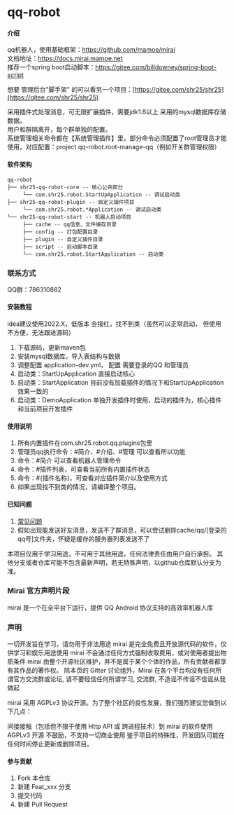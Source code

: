 # qq-robot

#### 介绍
qq机器人，使用基础框架：https://github.com/mamoe/mirai  
文档地址：https://docs.mirai.mamoe.net  
推荐一个spring boot启动脚本：https://gitee.com/billdowney/spring-boot-script

想要 管理后台"脚手架" 的可以看另一个项目：[https://gitee.com/shr25/shr25](https://gitee.com/shr25/shr25)

采用插件式处理消息，可无限扩展插件，需要jdk1.8以上
采用的mysql数据库存储数据。  
用户和群隔离开，每个群单独的配置。  
系统管理相关命令都在【系统管理插件】里，部分命令必须配置了root管理员才能使用，对应配置：project.qq-robot.root-manage-qq（例如开关群管理权限）
#### 软件架构
```
qq-robot
├── shr25-qq-robot-core -- 核心公共部分
     └── com.shr25.robot.StartUpApplication -- 调试启动类
├── shr25-qq-robot-plugin -- 自定义插件项目
     └── com.shr25.robot.*Application -- 调试启动类
└── shr25-qq-robot-start -- 机器人启动项目
     ├── cache -- qq信息、文件缓存目录
     ├── config -- 打包配置目录
     ├── plugin -- 自定义插件目录
     ├── script -- 启动脚本目录
     └── com.shr25.robot.StartApplication -- 启动类
```

### 联系方式
QQ群：786310882


#### 安装教程
idea建议使用2022.X，低版本 会报红，找不到类（虽然可以正常启动， 但使用不方便，无法跟进源码）
1. 下载源码，更新maven包
2. 安装mysql数据库，导入表结构与数据
3. 调整配置 application-dev.yml， 配置 需要登录的QQ 和管理员 
4. 启动类：StartUpApplication 直接启动核心
5. 启动类：StartApplication 目前没有加载插件的情况下和StartUpApplication效果一致的
6. 启动类：DemoApplication 单独开发插件时使用，启动的插件为，核心插件和当前项目开发插件

#### 使用说明
1. 所有内置插件在com.shr25.robot.qq.plugins包里
2. 管理员qq执行命令：#简介、#介绍、#管理  可以查看所以功能
3. 命令：#简介 可以查看机器人管理命令
4. 命令：#插件列表，可查看当前所有内置插件状态
5. 命令：#{插件名称}，可查看对应插件简介以及使用方式
6. 如果出现找不到类的情况，请编译整个项目。

#### 已知问题

1.  [常见问题](https://docs.mirai.mamoe.net/Bots.html#%E5%B8%B8%E8%A7%81%E7%99%BB%E5%BD%95%E5%A4%B1%E8%B4%A5%E5%8E%9F%E5%9B%A0)  
2.  假如出现能发送好友消息，发送不了群消息，可以尝试删除cache/qq/[登录的qq号]文件夹，怀疑是缓存的服务器列表发送不了

本项目仅用于学习用途，不可用于其他用途，任何法律责任由用户自行承担。 其他分支或者仓库可能不包含最新声明，若无特殊声明，以github仓库默认分支为准。

### Mirai 官方声明片段
mirai 是一个在全平台下运行，提供 QQ Android 协议支持的高效率机器人库

### 声明
一切开发旨在学习，请勿用于非法用途
mirai 是完全免费且开放源代码的软件，仅供学习和娱乐用途使用
mirai 不会通过任何方式强制收取费用，或对使用者提出物质条件
mirai 由整个开源社区维护，并不是属于某个个体的作品，所有贡献者都享有其作品的著作权。
除本页的 Gitter 讨论组外，Mirai 在各个平台均没有任何所谓官方交流群或论坛, 请不要轻信任何所谓学习, 交流群, 不造谣不传谣不信谣从我做起

mirai 采用 AGPLv3 协议开源。为了整个社区的良性发展，我们强烈建议您做到以下几点：

间接接触（包括但不限于使用 Http API 或 跨进程技术）到 mirai 的软件使用 AGPLv3 开源
不鼓励，不支持一切商业使用
鉴于项目的特殊性，开发团队可能在任何时间停止更新或删除项目。

#### 参与贡献

1.  Fork 本仓库
2.  新建 Feat_xxx 分支
3.  提交代码
4.  新建 Pull Request
